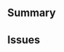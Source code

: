 <!--
  Thanks for submitting a pull request!
  We appreciate you spending the time to work on these changes. Please provide enough information so that others can review your pull request.

  Before submitting a pull request, please make sure the following is done:

  1. A relevant issue exists and is open. If not, please open an issue first.
  2. Fork [the repository](https://github.com/roikoren755/eslint-plugin-es) and create your branch from `main`.
  3. Run `npm i` in the repository root.
  4. If you've fixed a bug or added code that should be tested, add tests!
  5. Make sure your code lints (`npm run lint`).
  6. Run the TypeScript type checks (`npm run type`).
  7. Use `conventional-commits` guidelines for commit messages and PR title. The developer tooling and status checks will help you here if you are unsure.
-->

## Summary

<!-- Explain the **motivation** for making this change. What existing problem does the pull request solve? -->

## Issues

<!-- Link to the issue(s?) this PR solves, with Fixes #ISSUE_NUMBER -->
